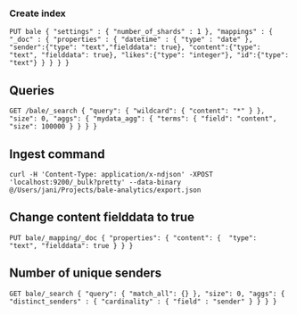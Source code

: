 ### Create index

`PUT bale
{
    "settings" : {
        "number_of_shards" : 1
    },
    "mappings" : {
        "_doc" : {
            "properties" : {
                "datetime" : { "type" : "date" },
                "sender":{"type": "text","fielddata": true},
                "content":{"type": "text", "fielddata": true},
                "likes":{"type": "integer"},
                "id":{"type": "text"}
            }
        }
    }
}`

## Queries

`GET /bale/_search
{
  "query": {
    "wildcard": {
      "content": "*"
    }
  },
  "size": 0,
  "aggs": {
    "mydata_agg": {
      "terms": {
        "field": "content",
        "size": 100000
      }
    }
  }
}`

## Ingest command

`curl -H 'Content-Type: application/x-ndjson' -XPOST 'localhost:9200/_bulk?pretty' --data-binary @/Users/jani/Projects/bale-analytics/export.json`

## Change content fielddata to true

`PUT bale/_mapping/_doc
{
  "properties": {
    "content": { 
      "type":     "text",
      "fielddata": true
    }
  }
}`

## Number of unique senders

`GET bale/_search
{
  "query": {
    "match_all": {}
  },
  "size": 0,
  "aggs": {
      "distinct_senders" : {
            "cardinality" : {
              "field" : "sender"
            }
        }
  }
}`
